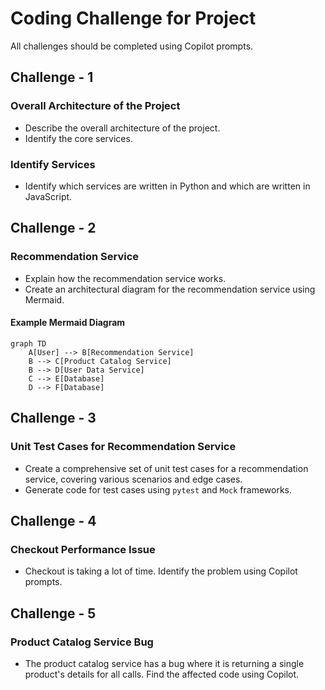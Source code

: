 # Coding Challenge for Project

All challenges should be completed using Copilot prompts.

## Challenge - 1

### Overall Architecture of the Project
- Describe the overall architecture of the project.
- Identify the core services.

### Identify Services
- Identify which services are written in Python and which are written in JavaScript.

## Challenge - 2

### Recommendation Service
- Explain how the recommendation service works.
- Create an architectural diagram for the recommendation service using Mermaid.

#### Example Mermaid Diagram
```mermaid
graph TD
    A[User] --> B[Recommendation Service]
    B --> C[Product Catalog Service]
    B --> D[User Data Service]
    C --> E[Database]
    D --> F[Database]
```

## Challenge - 3

### Unit Test Cases for Recommendation Service
- Create a comprehensive set of unit test cases for a recommendation service, covering various scenarios and edge cases.
- Generate code for test cases using `pytest` and `Mock` frameworks.

## Challenge - 4

### Checkout Performance Issue
- Checkout is taking a lot of time. Identify the problem using Copilot prompts.

## Challenge - 5

### Product Catalog Service Bug
- The product catalog service has a bug where it is returning a single product's details for all calls. Find the affected code using Copilot.
```
